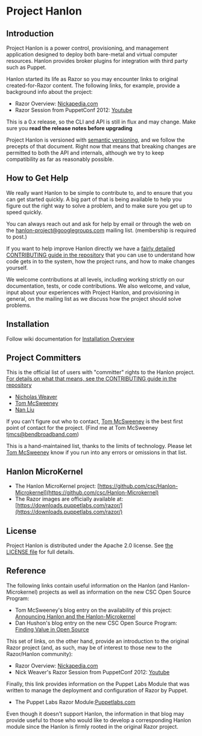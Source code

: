 # Project Hanlon

## Introduction

Project Hanlon is a power control, provisioning, and management application
designed to deploy both bare-metal and virtual computer resources. Hanlon
provides broker plugins for integration with third party such as Puppet.

Hanlon started its life as Razor so you may encounter links to original created-for-Razor content.  The following links, for example, provide a background info about the project:

* Razor Overview: [Nickapedia.com](http://nickapedia.com/2012/05/21/lex-parsimoniae-cloud-provisioning-with-a-razor)
* Razor Session from PuppetConf 2012: [Youtube](http://www.youtube.com/watch?v=cR1bOg0IU5U)

This is a 0.x release, so the CLI and API is still in flux and may
change. Make sure you __read the release notes before upgrading__

Project Hanlon is versioned with [semantic versioning][semver], and we follow
the precepts of that document.  Right now that means that breaking changes are
permitted to both the API and internals, although we try to keep compatibility
as far as reasonably possible.


## How to Get Help

We really want Hanlon to be simple to contribute to, and to ensure that you can
get started quickly.  A big part of that is being available to help you figure
out the right way to solve a problem, and to make sure you get up to
speed quickly.

You can always reach out and ask for help by email or through the web on the [hanlon-project@googlegroups.com][hanlon-project]
  mailing list.  (membership is required to post.)  
  
If you want to help improve Hanlon directly we have a
[fairly detailed CONTRIBUTING guide in the repository][contrib] that you can
use to understand how code gets in to the system, how the project runs, and
how to make changes yourself.

We welcome contributions at all levels, including working strictly on our
documentation, tests, or code contributions.  We also welcome, and value,
input about your experiences with Project Hanlon, and provisioning in general,
on the mailing list as we discuss how the project should solve problems.


## Installation  

Follow wiki documentation for [Installation Overview](https://github.com/csc/Hanlon/wiki/Installation-%28Overview%29)


## Project Committers

This is the official list of users with "committer" rights to the
Hanlon project.  [For details on what that means, see the CONTRIBUTING
guide in the repository][contrib]

* [Nicholas Weaver](https://github.com/lynxbat)
* [Tom McSweeney](https://github.com/tjmcs)
* [Nan Liu](https://github.com/nanliu)

If you can't figure out who to contact,
[Tom McSweeney](https://github.com/tjmcs) is the best first point of
contact for the project.  (Find me at Tom McSweeney <tjmcs@bendbroadband.com>)

This is a hand-maintained list, thanks to the limits of technology.
Please let [Tom McSweeney](https://github.com/tjmcs) know if you run
into any errors or omissions in that list.


## Hanlon MicroKernel
* The Hanlon MicroKernel project:
[https://github.com/csc/Hanlon-Microkernel](https://github.com/csc/Hanlon-Microkernel)
* The Razor images are officially available at:
[https://downloads.puppetlabs.com/razor/](https://downloads.puppetlabs.com/razor/)

## License

Project Hanlon is distributed under the Apache 2.0 license.
See [the LICENSE file][license] for full details.

## Reference

The following links contain useful information on the Hanlon (and Hanlon-Microkernel) projects as well as information on the new CSC Open Source Program:

* Tom McSweeney's blog entry on the availability of this project: [Announcing Hanlon and the Hanlon-Microkernel](http://osclouds.wordpress.com/?p=2)
* Dan Hushon's blog entry on the new CSC Open Source Program: [Finding Value in Open Source](www.vdatacloud.com/blogs/2014/05/14/finding-value-in-opensource)

This set of links, on the other hand, provide an introduction to the original Razor project (and, as such, may be of interest to those new to the Razor/Hanlon community):

* Razor Overview: [Nickapedia.com](http://nickapedia.com/2012/05/21/lex-parsimoniae-cloud-provisioning-with-a-razor)
* Nick Weaver's Razor Session from PuppetConf 2012: [Youtube](http://www.youtube.com/watch?v=cR1bOg0IU5U)

Finally, this link provides information on the Puppet Labs Module that was written to manage the deployment and configuration of Razor by Puppet.

* The Puppet Labs Razor Module:[Puppetlabs.com](http://puppetlabs.com/blog/introducing-razor-a-next-generation-provisioning-solution/)

Even though it doesn't support Hanlon, the information in that blog may provide useful to those who would like to develop a corresponding Hanlon module since the Hanlon is firmly rooted in the original Razor project.


[hanlon-project]: https://groups.google.com/d/forum/hanlon-project
[contrib]:      https://github.com/csc/Hanlon/blob/master/CONTRIBUTING.md
[license]:      https://github.com/csc/Hanlon/blob/master/LICENSE
[semver]:       http://semver.org/
